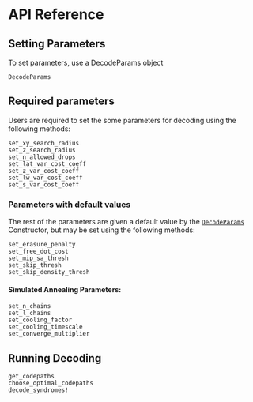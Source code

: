 
# API Reference

## Setting Parameters

To set parameters, use a DecodeParams object

```@docs
DecodeParams
```

## Required parameters

Users are required to set the some parameters for decoding using the following methods:

```@docs
set_xy_search_radius
set_z_search_radius
set_n_allowed_drops
set_lat_var_cost_coeff
set_z_var_cost_coeff
set_lw_var_cost_coeff
set_s_var_cost_coeff
```

### Parameters with default values 

The rest of the parameters are given a default value by the [`DecodeParams`](@ref) Constructor, but may be set using the following methods:

```@docs
set_erasure_penalty
set_free_dot_cost
set_mip_sa_thresh
set_skip_thresh
set_skip_density_thresh
```

#### Simulated Annealing Parameters:

```@docs
set_n_chains
set_l_chains
set_cooling_factor
set_cooling_timescale
set_converge_multiplier
```


## Running Decoding

```@docs
get_codepaths
choose_optimal_codepaths
decode_syndromes!
```


